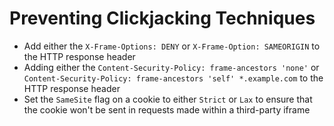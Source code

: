 # Preventing Clickjacking Techniques

* Add either the `X-Frame-Options: DENY` or `X-Frame-Option: SAMEORIGIN` to the HTTP response header
* Adding either the `Content-Security-Policy: frame-ancestors 'none'` or `Content-Security-Policy: frame-ancestors 'self' *.example.com` to the HTTP response header
* Set the `SameSite` flag on a cookie to either `Strict` or `Lax` to ensure that the cookie won't be sent in requests made within a third-party iframe
